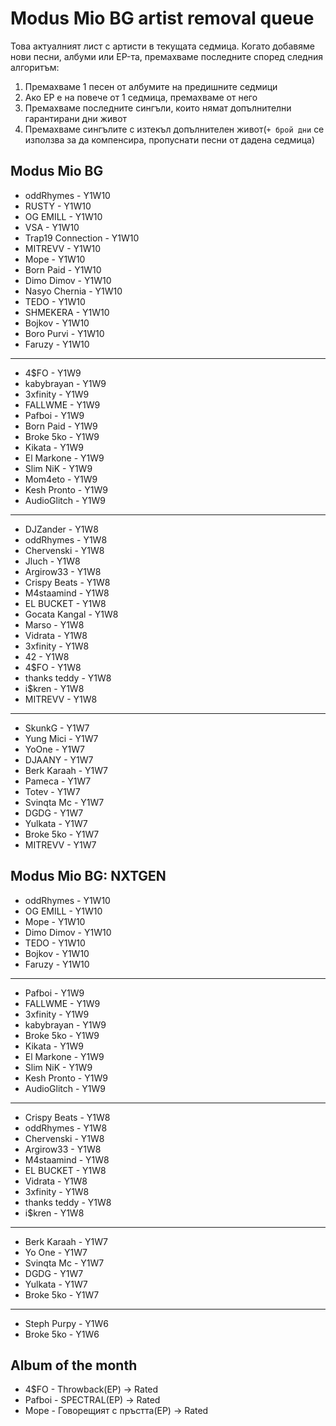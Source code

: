 # Modus Mio BG artist removal queue
Това актуалният лист с артисти в текущата седмица. Когато добавяме нови песни, албуми или EP-та, премахваме последните според следния алгоритъм:

1. Премахваме 1 песен от албумите на предишните седмици
1. Ако EP е на повече от 1 седмица, премахваме от него
1. Премахваме последните сингъли, които нямат допълнителни гарантирани дни живот
1. Премахваме сингълите с изтекъл допълнителен живот(`+ брой дни` се използва за да компенсира, пропуснати песни от дадена седмица)

## Modus Mio BG <!------------------------------------------------------------------------------------------->

- oddRhymes - Y1W10
- RUSTY - Y1W10
- OG EMILL - Y1W10
- VSA - Y1W10
- Trap19 Connection - Y1W10
- MITREVV - Y1W10
- Mope - Y1W10
- Born Paid - Y1W10
- Dimo Dimov - Y1W10
- Nasyo Chernia - Y1W10
- TEDO - Y1W10
- SHMEKERA - Y1W10
- Bojkov - Y1W10
- Boro Purvi - Y1W10
- Faruzy - Y1W10

---

- 4$FO - Y1W9
- kabybrayan - Y1W9
- 3xfinity - Y1W9
- FALLWME - Y1W9
- Pafboi - Y1W9
- Born Paid - Y1W9
- Broke 5ko - Y1W9
- Kikata - Y1W9
- El Markone - Y1W9
- Slim NiK - Y1W9
- Mom4eto - Y1W9
- Kesh Pronto - Y1W9
- AudioGlitch - Y1W9

---

- DJZander - Y1W8
- oddRhymes - Y1W8
- Chervenski - Y1W8
- Jluch - Y1W8
- Argirow33 - Y1W8
- Crispy Beats - Y1W8
- M4staamind - Y1W8
- EL BUCKET - Y1W8
- Gocata Kangal - Y1W8
- Marso - Y1W8
- Vidrata - Y1W8
- 3xfinity - Y1W8
- 42 - Y1W8
- 4$FO - Y1W8
- thanks teddy - Y1W8
- i$kren - Y1W8
- MITREVV - Y1W8

---

- SkunkG - Y1W7
- Yung Mici - Y1W7
- YoOne - Y1W7
- DJAANY - Y1W7
- Berk Karaah - Y1W7
- Pameca - Y1W7
- Totev - Y1W7
- Svinqta Mc - Y1W7
- DGDG - Y1W7
- Yulkata - Y1W7
- Broke 5ko - Y1W7
- MITREVV - Y1W7

## Modus Mio BG: NXTGEN <!---------------------------------------------------------------------------------->

- oddRhymes - Y1W10
- OG EMILL - Y1W10
- Mope - Y1W10
- Dimo Dimov - Y1W10
- TEDO - Y1W10
- Bojkov - Y1W10
- Faruzy - Y1W10

---

- Pafboi - Y1W9
- FALLWME - Y1W9
- 3xfinity - Y1W9
- kabybrayan - Y1W9
- Broke 5ko - Y1W9
- Kikata - Y1W9
- El Markone - Y1W9
- Slim NiK - Y1W9
- Kesh Pronto - Y1W9
- AudioGlitch - Y1W9

---

- Crispy Beats - Y1W8
- oddRhymes - Y1W8
- Chervenski - Y1W8
- Argirow33 - Y1W8
- M4staamind - Y1W8
- EL BUCKET - Y1W8
- Vidrata - Y1W8
- 3xfinity - Y1W8
- thanks teddy - Y1W8
- i$kren - Y1W8

---

- Berk Karaah - Y1W7
- Yo One - Y1W7
- Svinqta Mc - Y1W7
- DGDG - Y1W7
- Yulkata - Y1W7
- Broke 5ko - Y1W7

---

- Steph Purpy - Y1W6
- Broke 5ko - Y1W6

## Album of the month <!------------------------------------------------------------------------------------->

- 4$FO - Throwback(EP) -> Rated
- Pafboi - SPECTRAL(EP) -> Rated
- Mope - Говорещият с пръстта(EP) -> Rated
